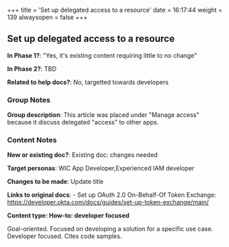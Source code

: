 +++
title = 'Set up delegated access to a resource'
date = 16:17:44
weight = 139
alwaysopen = false
+++

## Set up delegated access to a resource

**In Phase 1?**: "Yes, it's existing content requiring little to no change"

**In Phase 2?**: TBD

**Related to help docs?**: No, targetted towards developers


### Group Notes

**Group description**: This article was placed under "Manage access" because it discuss delegated "access" to other apps.


### Content Notes

**New or existing doc?**: Existing doc: changes needed

**Target personas**: WIC App Developer,Experienced IAM developer

**Changes to be made**: Update title

**Links to original docs**: - Set up OAuth 2.0 On-Behalf-Of Token Exchange: https://developer.okta.com/docs/guides/set-up-token-exchange/main/

**Content type: How-to: developer focused**

Goal-oriented. Focused on developing a solution for a specific use case. Developer focused. Cites code samples.


